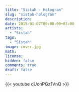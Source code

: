 ```yaml
---
title: "Sistah - Hologram" 
slug: "sistah-hologram"
description: 
date: 2015-01-07T00:00:00+03:00
artists:
  - "Sistah"
tags:
  - "Sistah"
image: cover.jpg
math: 
license: 
hidden: false
comments: true
draft: false
---
```


{{< youtube dUonPGz1VnQ >}}
